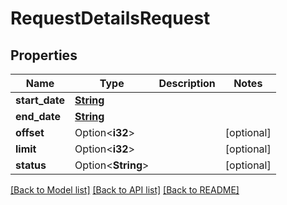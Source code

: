 # RequestDetailsRequest

## Properties

Name | Type | Description | Notes
------------ | ------------- | ------------- | -------------
**start_date** | [**String**](string.md) |  |
**end_date** | [**String**](string.md) |  |
**offset** | Option<**i32**> |  | [optional]
**limit** | Option<**i32**> |  | [optional]
**status** | Option<**String**> |  | [optional]

[[Back to Model list]](../README.md#documentation-for-models) [[Back to API list]](../README.md#documentation-for-api-endpoints) [[Back to README]](../README.md)
